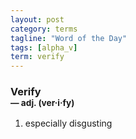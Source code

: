 ```yaml
---
layout: post
category: terms
tagline: "Word of the Day"
tags: [alpha_v]
term: verify
---
```


<h3>Verify<br/> <small>&mdash; adj. (ver<span>&middot;</span>i<span>&middot;</span>fy)</small></h3>
<p><ol><li>especially disgusting</li>
</ol></p>

